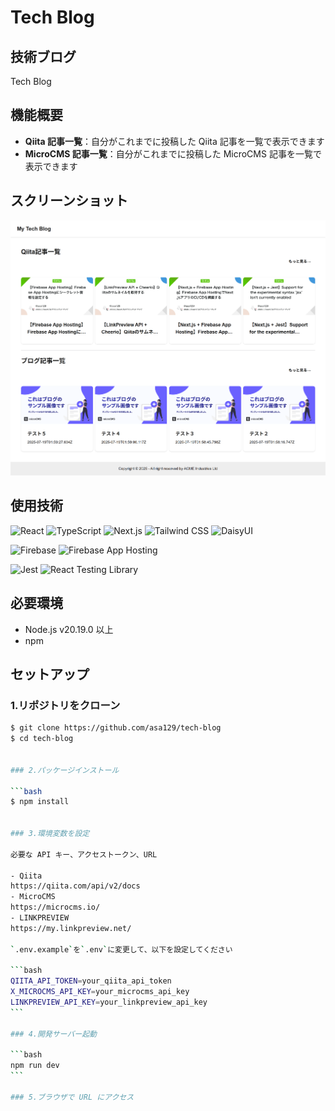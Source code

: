 # Tech Blog

## 技術ブログ

Tech Blog

## 機能概要

- **Qiita 記事一覧**：自分がこれまでに投稿した Qiita 記事を一覧で表示できます
- **MicroCMS 記事一覧**：自分がこれまでに投稿した MicroCMS 記事を一覧で表示できます

## スクリーンショット

![メイン画面](./tech-blog--tech-blog-1eb1a.asia-east1.hosted.app_.png)

## 使用技術

![React](https://img.shields.io/badge/React-19.1.0-61DAFB?logo=react&logoColor=white)
![TypeScript](https://img.shields.io/badge/TypeScript-~5.8.3-3178C6?logo=typescript&logoColor=white)
![Next.js](https://img.shields.io/badge/Next.js-15.3.5-06B6D4?logo=nextdotjs&logoColor=white)
![Tailwind CSS](https://img.shields.io/badge/Tailwind_CSS-3.4.0-06B6D4?logo=tailwindcss&logoColor=white)
![DaisyUI](https://img.shields.io/badge/DaisyUI-5.0.46-06B6D4?logo=daisyui&logoColor=white)

![Firebase](https://img.shields.io/badge/Firebase-11.7.3-FFCA28?logo=firebase&logoColor=white)
![Firebase App Hosting](https://img.shields.io/badge/FirebaseAppHosting-11.7.3-FFCA28?logo=firebase&logoColor=white)

![Jest](https://img.shields.io/badge/Jest-C21325?logo=jest&logoColor=white)
![React Testing Library](https://img.shields.io/badge/ReactTestingLibrary-E33332?logo=testinglibrary&logoColor=white)

## 必要環境

- Node.js v20.19.0 以上
- npm

## セットアップ

### 1.リポジトリをクローン

````bash
$ git clone https://github.com/asa129/tech-blog
$ cd tech-blog


### 2.パッケージインストール

```bash
$ npm install


### 3.環境変数を設定

必要な API キー、アクセストークン、URL

- Qiita
https://qiita.com/api/v2/docs
- MicroCMS
https://microcms.io/
- LINKPREVIEW
https://my.linkpreview.net/

`.env.example`を`.env`に変更して、以下を設定してください

```bash
QIITA_API_TOKEN=your_qiita_api_token
X_MICROCMS_API_KEY=your_microcms_api_key
LINKPREVIEW_API_KEY=your_linkpreview_api_key
```

### 4.開発サーバー起動

```bash
npm run dev
```

### 5.ブラウザで URL にアクセス

````

